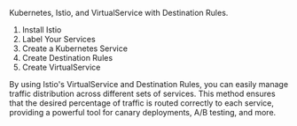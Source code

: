  Kubernetes, Istio, and VirtualService with Destination Rules. 
 1. Install Istio
 2. Label Your Services
 3. Create a Kubernetes Service
 4. Create Destination Rules
 5. Create VirtualService

 By using Istio's VirtualService and Destination Rules, you can easily manage traffic distribution across different sets of services. This method ensures that the desired percentage of traffic is routed correctly to each service, providing a powerful tool for canary deployments, A/B testing, and more.